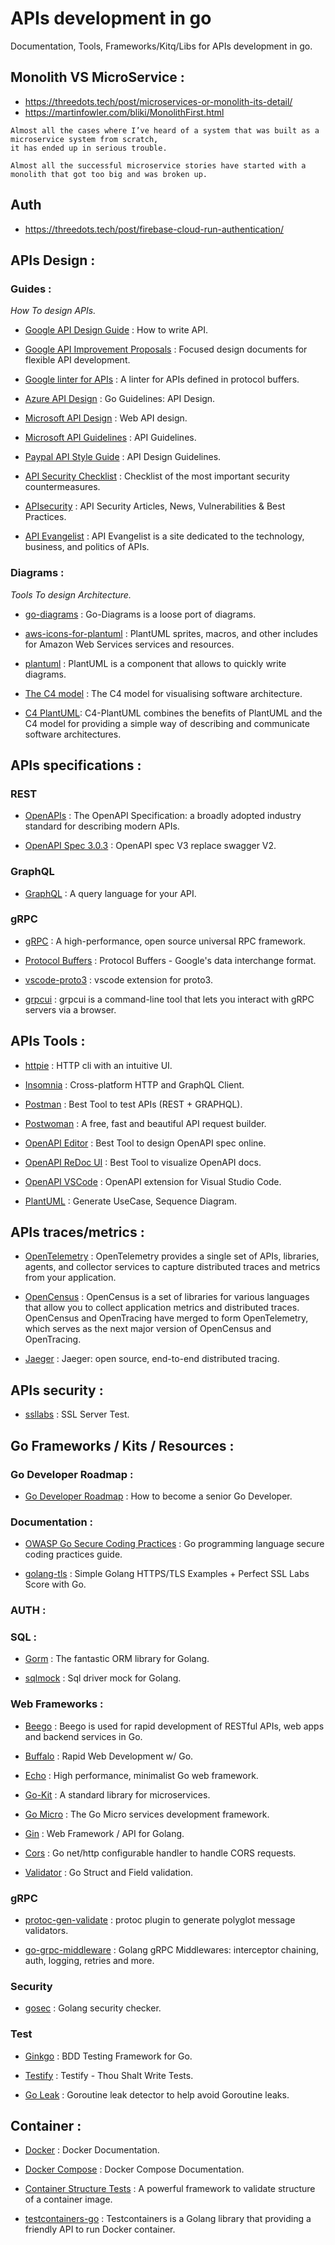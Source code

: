 # APIs development in go
Documentation, Tools, Frameworks/Kitq/Libs for APIs development in go.



## Monolith VS MicroService  :

 * https://threedots.tech/post/microservices-or-monolith-its-detail/
 * https://martinfowler.com/bliki/MonolithFirst.html

```
Almost all the cases where I’ve heard of a system that was built as a microservice system from scratch, 
it has ended up in serious trouble.

Almost all the successful microservice stories have started with a monolith that got too big and was broken up.

```
 
## Auth
 * https://threedots.tech/post/firebase-cloud-run-authentication/



## APIs Design :

### Guides :

 *How To design APIs.*

* [Google API Design Guide](https://cloud.google.com/apis/design) : How to write API.
* [Google API Improvement Proposals](https://aip.dev) : Focused design documents for flexible API development.
* [Google linter for APIs](https://github.com/googleapis/api-linter) : A linter for APIs defined in protocol buffers.
* [Azure API Design](https://azure.github.io/azure-sdk/golang_design.html) : Go Guidelines: API Design.
* [Microsoft API Design](https://docs.microsoft.com/en-us/azure/architecture/best-practices/api-design) : Web API design.
* [Microsoft API Guidelines](https://github.com/microsoft/api-guidelines/blob/vNext/Guidelines.md) :  API Guidelines.
* [Paypal API Style Guide](https://github.com/paypal/api-standards/blob/master/api-style-guide.md) : API Design Guidelines.
* [API Security Checklist](https://github.com/shieldfy/API-Security-Checklist) : Checklist of the most important security countermeasures.
* [APIsecurity](https://apisecurity.io/) : API Security Articles, News, Vulnerabilities & Best Practices.

* [API Evangelist](http://apievangelist.com/) : API Evangelist is a site dedicated to the technology, business, and politics of APIs.

### Diagrams :

 *Tools To design Architecture.*

* [go-diagrams](https://github.com/blushft/go-diagrams) : Go-Diagrams is a loose port of diagrams.
* [aws-icons-for-plantuml](https://github.com/awslabs/aws-icons-for-plantuml) : PlantUML sprites, macros, and other includes for Amazon Web Services services and resources.
* [plantuml](https://plantuml.com/) : PlantUML is a component that allows to quickly write diagrams.
* [The C4 model](https://c4model.com/) : The C4 model for visualising software architecture.

* [C4 PlantUML](https://github.com/RicardoNiepel/C4-PlantUML): C4-PlantUML combines the benefits of PlantUML and the C4 model for providing a simple way of describing and communicate software architectures.

## APIs specifications :

### REST
* [OpenAPIs](https://www.openapis.org/) : The OpenAPI Specification: a broadly adopted industry standard for describing modern APIs.

* [OpenAPI Spec 3.0.3](https://github.com/OAI/OpenAPI-Specification/blob/master/versions/3.0.3.md#infoObject) : OpenAPI spec V3 replace swagger V2.

### GraphQL

* [GraphQL](https://graphql.org/) : A query language for your API.

### gRPC

* [gRPC](https://grpc.io/) : A high-performance, open source universal RPC framework.
* [Protocol Buffers](https://github.com/protocolbuffers/protobuf) : Protocol Buffers - Google's data interchange format.
* [vscode-proto3](https://github.com/zxh0/vscode-proto3) : vscode extension for proto3.

* [grpcui](https://github.com/fullstorydev/grpcui) : grpcui is a command-line tool that lets you interact with gRPC servers via a browser.

## APIs Tools :

* [httpie](https://httpie.org/) : HTTP cli with an intuitive UI.
* [Insomnia](https://github.com/Kong/insomnia) : Cross-platform HTTP and GraphQL Client.
* [Postman](https://www.postman.com/) : Best Tool to test APIs (REST + GRAPHQL).
* [Postwoman](https://github.com/liyasthomas/postwoman) : A free, fast and beautiful API request builder.
* [OpenAPI Editor](https://editor.swagger.io/) : Best Tool to design OpenAPI spec online.
* [OpenAPI ReDoc UI](https://swagger.io/blog/api-development/redoc-openapi-powered-documentation/) : Best Tool to visualize OpenAPI docs.
* [OpenAPI VSCode](https://marketplace.visualstudio.com/items?itemName=42Crunch.vscode-openapi) : OpenAPI extension for Visual Studio Code.

* [PlantUML](https://plantuml.com/fr/) : Generate UseCase, Sequence Diagram.

## APIs traces/metrics :

* [OpenTelemetry](https://opentelemetry.io/) : OpenTelemetry provides a single set of APIs, libraries, agents, and collector services to capture distributed traces and metrics from your application.
* [OpenCensus](https://opencensus.io/) : OpenCensus is a set of libraries for various languages that allow you to collect application metrics and distributed traces. OpenCensus and OpenTracing have merged to form OpenTelemetry, which serves as the next major version of OpenCensus and OpenTracing.

* [Jaeger](https://www.jaegertracing.io/) : Jaeger: open source, end-to-end distributed tracing.

## APIs security :

* [ssllabs](https://www.ssllabs.com/ssltest/analyze.html) : SSL Server Test.

## Go Frameworks / Kits / Resources :

### Go Developer Roadmap :

* [Go Developer Roadmap](https://github.com/Alikhll/golang-developer-roadmap) : How to become a senior Go Developer.

### Documentation :

* [OWASP Go Secure Coding Practices](https://github.com/OWASP/Go-SCP) : Go programming language secure coding practices guide.

* [golang-tls](https://github.com/denji/golang-tls) : Simple Golang HTTPS/TLS Examples + Perfect SSL Labs Score with Go.

### AUTH :

### SQL :

* [Gorm](https://gorm.io/) : The fantastic ORM library for Golang.

* [sqlmock](https://github.com/DATA-DOG/go-sqlmock) : Sql driver mock for Golang.

### Web Frameworks :

* [Beego](https://github.com/astaxie/beego) : Beego is used for rapid development of RESTful APIs, web apps and backend services in Go.
* [Buffalo](https://github.com/gobuffalo/buffalo) : Rapid Web Development w/ Go.
* [Echo](https://github.com/labstack/echo) : High performance, minimalist Go web framework.
* [Go-Kit](https://github.com/go-kit/kit) : A standard library for microservices.
* [Go Micro](https://github.com/micro/go-micro) : The Go Micro services development framework.
* [Gin](https://gin-gonic.com/) : Web Framework / API for Golang.
* [Cors](https://github.com/rs/cors) : Go net/http configurable handler to handle CORS requests.

* [Validator](https://github.com/go-playground/validator) : Go Struct and Field validation.

### gRPC

* [protoc-gen-validate](https://github.com/envoyproxy/protoc-gen-validate) : protoc plugin to generate polyglot message validators.

* [go-grpc-middleware](https://github.com/grpc-ecosystem/go-grpc-middleware) : Golang gRPC Middlewares: interceptor chaining, auth, logging, retries and more.

### Security

* [gosec](https://github.com/securego/gosec) : Golang security checker.

### Test

* [Ginkgo](https://github.com/onsi/ginkgo/) : BDD Testing Framework for Go.
* [Testify](https://github.com/stretchr/testify) : Testify - Thou Shalt Write Tests.

* [Go Leak](https://github.com/uber-go/goleak) : Goroutine leak detector to help avoid Goroutine leaks.


## Container :

* [Docker](https://docs.docker.com/) : Docker Documentation.

* [Docker Compose](https://docs.docker.com/compose/) :  Docker Compose Documentation.

* [Container Structure Tests](https://github.com/GoogleContainerTools/container-structure-test) : A powerful framework to validate structure of a container image.

* [testcontainers-go](https://github.com/testcontainers/testcontainers-go) : Testcontainers is a Golang library that providing a friendly API to run Docker container.

